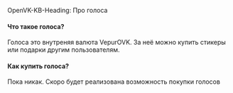OpenVK-KB-Heading: Про голоса

#### Что такое голоса?
Голоса это внутреняя валюта VepurOVK. За неё можно купить стикеры или подарки другим пользователям.

#### Как купить голоса?
Пока никак. Скоро будет реализована возможность покупки голосов
